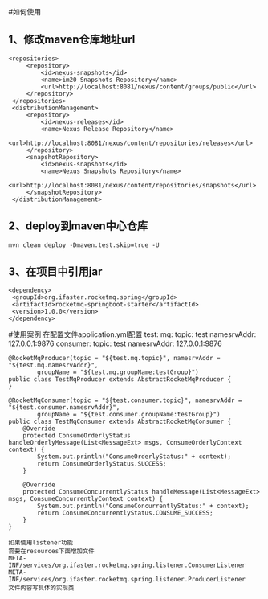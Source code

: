 #如何使用
## 1、修改maven仓库地址url
    <repositories>
         <repository>
             <id>nexus-snapshots</id>
             <name>im20 Snapshots Repository</name>
             <url>http://localhost:8081/nexus/content/groups/public</url>
         </repository>
     </repositories>
     <distributionManagement>
         <repository>
             <id>nexus-releases</id>
             <name>Nexus Release Repository</name>
             <url>http://localhost:8081/nexus/content/repositories/releases</url>
         </repository>
         <snapshotRepository>
             <id>nexus-snapshots</id>
             <name>Nexus Snapshots Repository</name>
             <url>http://localhost:8081/nexus/content/repositories/snapshots</url>
         </snapshotRepository>
     </distributionManagement>
## 2、deploy到maven中心仓库
    mvn clean deploy -Dmaven.test.skip=true -U
## 3、在项目中引用jar
    <dependency>
     <groupId>org.ifaster.rocketmq.spring</groupId>
     <artifactId>rocketmq-springboot-starter</artifactId>
     <version>1.0.0</version>
    </dependency>

#使用案例
    在配置文件application.yml配置
    test:
      mq:
        topic: test
        namesrvAddr: 127.0.0.1:9876
      consumer:
        topic: test
        namesrvAddr: 127.0.0.1:9876
    
    @RocketMqProducer(topic = "${test.mq.topic}", namesrvAddr = "${test.mq.namesrvAddr}",
            groupName = "${test.mq.groupName:testGroup}")
    public class TestMqProducer extends AbstractRocketMqProducer {
    }
    
    @RocketMqConsumer(topic = "${test.consumer.topic}", namesrvAddr = "${test.consumer.namesrvAddr}",
            groupName = "${test.consumer.groupName:testGroup}")
    public class TestMqConsumer extends AbstractRocketMqConsumer {
        @Override
        protected ConsumeOrderlyStatus handleOrderlyMessage(List<MessageExt> msgs, ConsumeOrderlyContext context) {
            System.out.println("ConsumeOrderlyStatus:" + context);
            return ConsumeOrderlyStatus.SUCCESS;
        }
    
        @Override
        protected ConsumeConcurrentlyStatus handleMessage(List<MessageExt> msgs, ConsumeConcurrentlyContext context) {
            System.out.println("ConsumeConcurrentlyStatus:" + context);
            return ConsumeConcurrentlyStatus.CONSUME_SUCCESS;
        }
    }
    
    如果使用listener功能
    需要在resources下面增加文件
    META-INF/services/org.ifaster.rocketmq.spring.listener.ConsumerListener
    META-INF/services/org.ifaster.rocketmq.spring.listener.ProducerListener
    文件内容写具体的实现类
    
